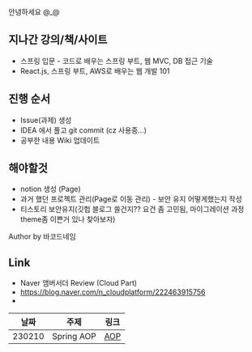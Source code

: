 안녕하세요 @_@ 

## 지나간 강의/책/사이트
- 스프링 입문 - 코드로 배우는 스프링 부트, 웹 MVC, DB 접근 기술
- React.js, 스프링 부트, AWS로 배우는 웹 개발 101

## 진행 순서
- Issue(과제) 생성
- IDEA 에서 풀고 git commit (cz 사용중...)
- 공부한 내용 Wiki 업데이트


## 해야할것 
- notion 생성 (Page)
- 과거 했던 프로젝트 관리(Page로 이동 관리) - 보안 유지 어떻게했는지 작성
- 티스토리 보안유지(깃헙 블로그 쓸건지?? 요건 좀 고민됨, 마이그레이션 과정 theme좀 이쁜거 있나 찾아보자) 

Author by 바코드네임

## Link
- Naver 앰버서더 Review (Cloud Part)
- https://blog.naver.com/n_cloudplatform/222463915756 
- 

| 날짜 | 주제 | 링크
:---: | :---:| :---:| 
230210 | Spring AOP | [AOP](https://github.com/lllilllilllilili/study/tree/master/spring-boot/aop) 
